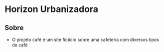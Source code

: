 # Horizon Urbanizadora

## Sobre

- O projeto café é um site fictício sobre uma cafeteria com diversos tipos de café